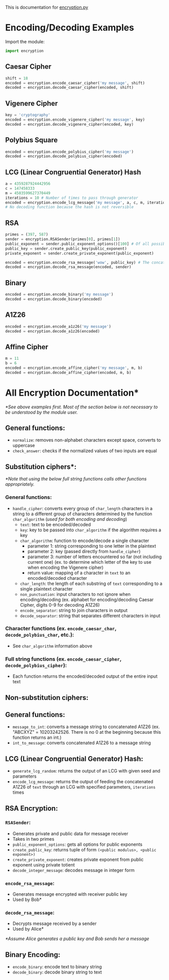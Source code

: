 This is documentation for [encryption.py](/encryption.py)

# Encoding/Decoding Examples
Import the module:
``` python
import encryption
```

## Caesar Cipher
``` python
shift = 18
encoded = encryption.encode_caesar_cipher('my message', shift)
decoded = encryption.decode_caesar_cipher(encoded, shift)
```

## Vigenere Cipher
``` python
key = 'cryptography'
encoded = encryption.encode_vigenere_cipher('my message', key)
decoded = encryption.decode_vigenere_cipher(encoded, key)
```

## Polybius Square
``` python
encoded = encryption.encode_polybius_cipher('my message')
decoded = encryption.decode_polybius_cipher(encoded)
```

## LCG (Linear Congruential Generator) Hash
``` python
a = 4359287924442956
c = 147458333
m = 4503599627370449
iterations = 10 # Number of times to pass through generator
encoded = encryption.encode_lcg_message('my message', a, c, m, iterations)
# No decoding function because the hash is not reversible
```

## RSA
``` python
primes = (397, 587)
sender = encryption.RSASender(primes[0], primes[1])
public_exponent = sender.public_exponent_options()[100] # Of all possible public exponents, use the one at index 100 when sorted from least to greatest
public_key = sender.create_public_key(public_exponent)
private_exponent = sender.create_private_exponent(public_exponent)

encoded = encryption.encode_rsa_message('wow', public_key) # The concatenated A1Z26 form of the input must be less than the public modulus (public_key[0])
decoded = encryption.decode_rsa_message(encoded, sender)
```

## Binary
``` python
encoded = encryption.encode_binary('my message')
decoded = encryption.decode_binary(encoded)
```

## A1Z26
``` python
encoded = encryption.encode_a1z26('my message')
decoded = encryption.decode_a1z26(encoded)
```

## Affine Cipher
``` python
m = 11
b = 6
encoded = encryption.encode_affine_cipher('my message', m, b)
decoded = encryption.decode_affine_cipher(encoded, m, b)
```


# All Encryption Documentation*
_*See above examples first. Most of the section below is not necessary to be understood by the module user._

## General functions:
* `normalize`: removes non-alphabet characters except space, converts to uppercase
* `check_answer`: checks if the normalized values of two inputs are equal

## Substitution ciphers*:
_*Note that using the below full string functions calls other functions appropriately._

### General functions:
* `handle_cipher`: converts every group of `char_length` characters in a string to a different group of characters determined by the function `char_algorithm` (_used for both encoding and decoding_)
  - `text`: text to be encoded/decoded
  - `key`: key to be passed into `char_algorithm` if the algorithm requires a key
  - `char_algorithm`: function to encode/decode a single character
    * parameter 1: string corresponding to one letter in the plaintext
    * parameter 2: key (passed directly from `handle_cipher`)
    * parameter 3: number of letters encountered so far (not including current one) (ex. to determine which letter of the key to use when encoding the Vigenere cipher)
    * return value: mapping of a character in `text` to an encoded/decoded character
  - `char_length`: the length of each substring of `text` corresponding to a single plaintext character
  - `non_punctuation`: input characters to not ignore when encoding/decoding (ex. alphabet for encoding/decoding Caesar Cipher, digits 0-9 for decoding A1Z26)
  - `encode_separator`: string to join characters in output
  - `decode_separator`: string that separates different characters in input

### Character functions (ex. `encode_caesar_char`, `decode_polybius_char`, etc.):
* See `char_algorithm` information above

### Full string functions (ex. `encode_caesar_cipher`, `decode_polybius_cipher`):
* Each function returns the encoded/decoded output of the entire input text

## Non-substitution ciphers:
## General functions:
* `message_to_int`: converts a message string to concatenated A1Z26 (ex. "ABCXYZ" = 10203242526. There is no 0 at the beginning because this function returns an int.)
* `int_to_message`: converts concatenated A1Z26 to a message string

## LCG (Linear Congruential Generator) Hash:
* `generate_lcg_random`: returns the output of an LCG with given seed and parameters
* `encode_lcg_message`: returns the output of feeding the concatenated A1Z26 of `text` through an LCG with specified parameters, `iterations` times

## RSA Encryption:
### `RSASender`:
* Generates private and public data for message receiver
* Takes in two primes
* `public_exponent_options`: gets all options for public exponents
* `create_public_key`: returns tuple of form `(<public modulus>, <public exponent>)`
* `create_private_exponent`: creates private exponent from public exponent using private totient
* `decode_integer_message`: decodes message in integer form

### `encode_rsa_message`:
* Generates message encrypted with receiver public key
* Used by Bob*

### `decode_rsa_message`:
* Decrypts message received by a sender
* Used by Alice*

_*Assume Alice generates a public key and Bob sends her a message_

## Binary Encoding:
* `encode_binary`: encode text to binary string
* `decode_binary`: decode binary string to text